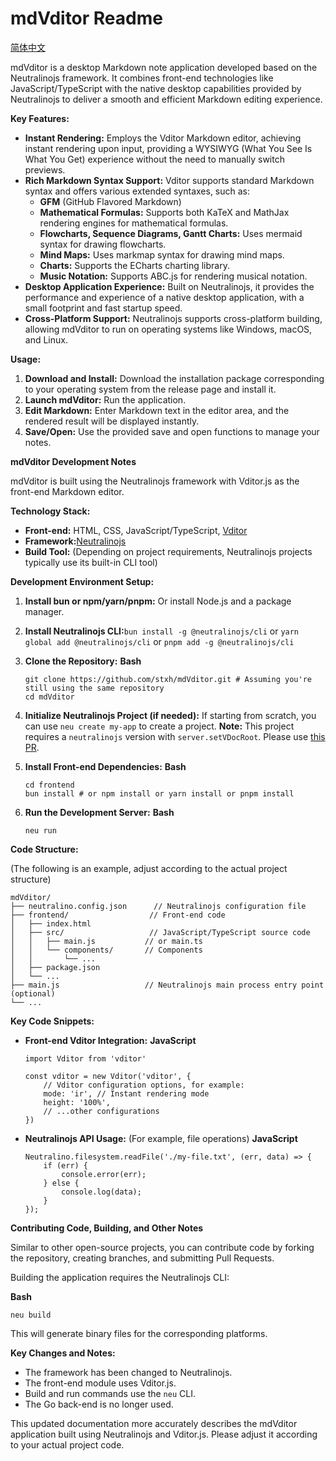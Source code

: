 # mdVditor Readme

[简体中文](README.cn.md)

mdVditor is a desktop Markdown note application developed based on the Neutralinojs framework. It combines front-end technologies like JavaScript/TypeScript with the native desktop capabilities provided by Neutralinojs to deliver a smooth and efficient Markdown editing experience.

**Key Features:**

* **Instant Rendering:** Employs the Vditor Markdown editor, achieving instant rendering upon input, providing a WYSIWYG (What You See Is What You Get) experience without the need to manually switch previews.
* **Rich Markdown Syntax Support:** Vditor supports standard Markdown syntax and offers various extended syntaxes, such as:
  * **GFM** (GitHub Flavored Markdown)
  * **Mathematical Formulas:** Supports both KaTeX and MathJax rendering engines for mathematical formulas.
  * **Flowcharts, Sequence Diagrams, Gantt Charts:** Uses mermaid syntax for drawing flowcharts.
  * **Mind Maps:** Uses markmap syntax for drawing mind maps.
  * **Charts:** Supports the ECharts charting library.
  * **Music Notation:** Supports ABC.js for rendering musical notation.
* **Desktop Application Experience:** Built on Neutralinojs, it provides the performance and experience of a native desktop application, with a small footprint and fast startup speed.
* **Cross-Platform Support:** Neutralinojs supports cross-platform building, allowing mdVditor to run on operating systems like Windows, macOS, and Linux.

**Usage:**

1. **Download and Install:** Download the installation package corresponding to your operating system from the release page and install it.
2. **Launch mdVditor:** Run the application.
3. **Edit Markdown:** Enter Markdown text in the editor area, and the rendered result will be displayed instantly.
4. **Save/Open:** Use the provided save and open functions to manage your notes.

**mdVditor Development Notes**

mdVditor is built using the Neutralinojs framework with Vditor.js as the front-end Markdown editor.

**Technology Stack:**

* **Front-end:** HTML, CSS, JavaScript/TypeScript, [Vditor](https://github.com/Vanessa219/vditor)
* **Framework:**[Neutralinojs](https://neutralino.js.org/)
* **Build Tool:** (Depending on project requirements, Neutralinojs projects typically use its built-in CLI tool)

**Development Environment Setup:**

1. **Install bun or npm/yarn/pnpm:** Or install Node.js and a package manager.
2. **Install Neutralinojs CLI:**`bun install -g @neutralinojs/cli` or `yarn global add @neutralinojs/cli` or `pnpm add -g @neutralinojs/cli`
3. **Clone the Repository:**
   **Bash**

   ```
   git clone https://github.com/stxh/mdVditor.git # Assuming you're still using the same repository
   cd mdVditor
   ```
4. **Initialize Neutralinojs Project (if needed):** If starting from scratch, you can use `neu create my-app` to create a project.
   **Note:** This project requires a `neutralinojs` version with `server.setVDocRoot`. Please use [this PR](https://github.com/neutralinojs/neutralinojs/pull/1365).
5. **Install Front-end Dependencies:**
   **Bash**

   ```
   cd frontend
   bun install # or npm install or yarn install or pnpm install
   ```
6. **Run the Development Server:**
   **Bash**

   ```
   neu run
   ```

**Code Structure:**

(The following is an example, adjust according to the actual project structure)

```
mdVditor/
├── neutralino.config.json      // Neutralinojs configuration file
├── frontend/                  // Front-end code
│   ├── index.html
│   ├── src/                   // JavaScript/TypeScript source code
│   │   ├── main.js           // or main.ts
│   │   └── components/       // Components
│   │       └── ...
│   ├── package.json
│   └── ...
├── main.js                   // Neutralinojs main process entry point (optional)
└── ...
```

**Key Code Snippets:**

* **Front-end Vditor Integration:**
  **JavaScript**

  ```
  import Vditor from 'vditor'

  const vditor = new Vditor('vditor', {
      // Vditor configuration options, for example:
      mode: 'ir', // Instant rendering mode
      height: '100%',
      // ...other configurations
  })
  ```
* **Neutralinojs API Usage:** (For example, file operations)
  **JavaScript**

  ```
  Neutralino.filesystem.readFile('./my-file.txt', (err, data) => {
      if (err) {
          console.error(err);
      } else {
          console.log(data);
      }
  });
  ```

**Contributing Code, Building, and Other Notes**

Similar to other open-source projects, you can contribute code by forking the repository, creating branches, and submitting Pull Requests.

Building the application requires the Neutralinojs CLI:

**Bash**

```
neu build
```

This will generate binary files for the corresponding platforms.

**Key Changes and Notes:**

* The framework has been changed to Neutralinojs.
* The front-end module uses Vditor.js.
* Build and run commands use the `neu` CLI.
* The Go back-end is no longer used.

This updated documentation more accurately describes the mdVditor application built using Neutralinojs and Vditor.js. Please adjust it according to your actual project code.
